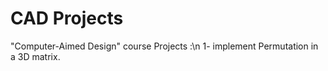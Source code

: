 # CAD Projects 
"Computer-Aimed Design" course Projects :\n
1- implement Permutation in a 3D matrix.
